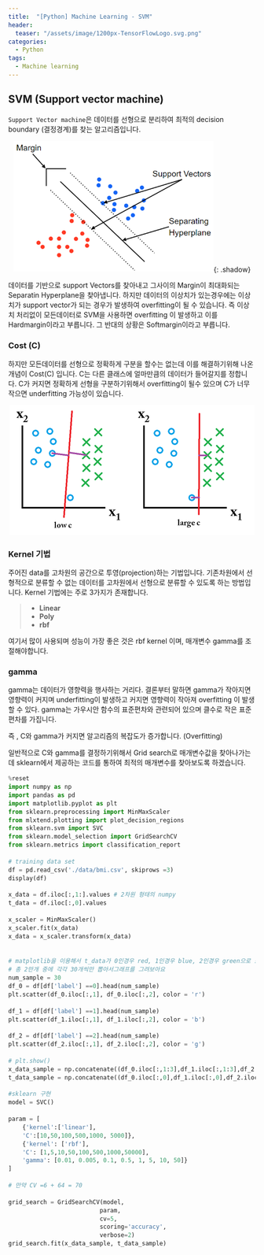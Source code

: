 ```yaml
---
title:  "[Python] Machine Learning - SVM"
header:
  teaser: "/assets/image/1200px-TensorFlowLogo.svg.png"
categories: 
  - Python
tags:
  - Machine learning
---
```

## SVM (Support vector machine)

`Support Vector machine`은 데이터를 선형으로 분리하여 최적의 decision boundary (결정경계)를 찾는 알고리즘입니다.

<p align = 'center'><img src="../../assets/image/SVM.png" alt="SVM" style="zoom: 67%;" />{: .shadow}</p>

데이터를 기반으로 support Vectors를 찾아내고 그사이의 Margin이 최대화되는 Separatin Hyperplane을 찾아냅니다. 하지만 데이터의 이상치가 있는경우에는 이상치가 support vector가 되는 경우가 발생하여 overfitting이 될 수 있습니다. 즉 이상치 처리없이 모든데이터로 SVM을 사용하면 overfitting 이 발생하고 이를 Hardmargin이라고 부릅니다. 그 반대의 상황은 Softmargin이라고 부릅니다.

### Cost (C)

하지만 모든데이터를 선형으로 정확하게 구분을 할수는 없는데 이를 해결하기위해 나온개념이 Cost(C) 입니다. C는 다른 클래스에 얼마만큼의 데이터가 들어갈지를 정합니다. C가 커지면 정확하게 선형을 구분하기위해서 overfitting이 될수 있으며 C가 너무 작으면 underfitting 가능성이 있습니다.

<p align='center'><img src="../../assets/image/SVM_COST.png" alt="img"></p>

### Kernel 기법

주어진 data를 고차원의 공간으로 투영(projection)하는 기법입니다. 기존차원에서 선형적으로 분류할 수 없는 데이터를 고차원에서 선형으로 분류할 수 있도록 하는 방법입니다. Kernel 기법에는 주로 3가지가 존재합니다.

> - **Linear**
> - **Poly**
> - **rbf**

여기서 많이 사용되며 성능이 가장 좋은 것은 rbf kernel 이며, 매개변수 gamma를 조절해야합니다.

### gamma

gamma는 데이터가 영향력을 행사하는 거리다. 결론부터 말하면 gamma가 작아지면 영향력이 커지며 underfitting이 발생하고 커지면 영향력이 작아져 overfitting 이 발생할 수 있다. gamma는 가우시안 함수의 표준편차와 관련되어 있으며 클수로 작은 표준편차를 가집니다. 

즉 , C와 gamma가 커지면 알고리즘의 복잡도가 증가합니다. (Overfitting) 

일반적으로 C와 gamma를 결정하기위해서 Grid search로 매개변수값을 찾아나가는데 sklearn에서 제공하는 코드를 통하여 최적의 매개변수를 찾아보도록 하겠습니다.

``` python
%reset
import numpy as np
import pandas as pd
import matplotlib.pyplot as plt
from sklearn.preprocessing import MinMaxScaler
from mlxtend.plotting import plot_decision_regions
from sklearn.svm import SVC
from sklearn.model_selection import GridSearchCV
from sklearn.metrics import classification_report

# training data set
df = pd.read_csv('./data/bmi.csv', skiprows =3)
display(df)

x_data = df.iloc[:,1:].values # 2차원 형태의 numpy
t_data = df.iloc[:,0].values

x_scaler = MinMaxScaler()
x_scaler.fit(x_data)
x_data = x_scaler.transform(x_data)


# matplotlib을 이용해서 t_data가 0인경우 red, 1인경우 blue, 2인경우 green으로 표현
# 총 2만개 중에 각각 30개씩만 뽑아서그래프를 그려보아요
num_sample = 30
df_0 = df[df['label'] ==0].head(num_sample)
plt.scatter(df_0.iloc[:,1], df_0.iloc[:,2], color = 'r')

df_1 = df[df['label'] ==1].head(num_sample)
plt.scatter(df_1.iloc[:,1], df_1.iloc[:,2], color = 'b')

df_2 = df[df['label'] ==2].head(num_sample)
plt.scatter(df_2.iloc[:,1], df_2.iloc[:,2], color = 'g')

# plt.show()
x_data_sample = np.concatenate((df_0.iloc[:,1:3],df_1.iloc[:,1:3],df_2.iloc[:,1:3]),axis = 0)
t_data_sample = np.concatenate((df_0.iloc[:,0],df_1.iloc[:,0],df_2.iloc[:,0]),axis = 0)

#sklearn 구현
model = SVC()

param = [
    {'kernel':['linear'],
    'C':[10,50,100,500,1000, 5000]},
    {'kernel': ['rbf'],
    'C': [1,5,10,50,100,500,1000,50000],
    'gamma': [0.01, 0.005, 0.1, 0.5, 1, 5, 10, 50]}
]

# 만약 CV =6 + 64 = 70

grid_search = GridSearchCV(model,
                          param,
                          cv=5,
                          scoring='accuracy',
                          verbose=2)
grid_search.fit(x_data_sample, t_data_sample)
```


